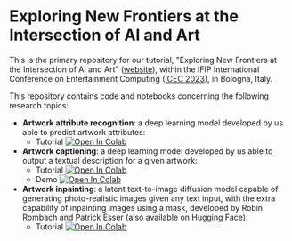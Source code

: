 # Exploring New Frontiers at the Intersection of AI and Art

This is the primary repository for our tutorial, "Exploring New Frontiers at the Intersection of AI and Art" ([website](https://sites.google.com/view/aiarttutorial)), within the IFIP International Conference on Entertainment Computing ([ICEC 2023](https://icec23.cs.unibo.it/)), in Bologna, Italy.

This repository contains code and notebooks concerning the following research topics:
* **Artwork attribute recognition**: a deep learning model developed by us able to predict artwork attributes:
  * Tutorial <a target="_blank" href="https://colab.research.google.com/github/gvessio/ai-art-tutorial/blob/main/attribute_recognition/tutorial_prediction.ipynb"><img src="https://colab.research.google.com/assets/colab-badge.svg" alt="Open In Colab"/></a>
* **Artwork captioning**: a deep learning model developed by us able to output a textual description for a given artwork:
  * Tutorial <a target="_blank" href="https://colab.research.google.com/github/CILAB-ArtGraph/ai-art-tutorial/blob/main/captioning/vlp_fine_tuning.ipynb"><img src="https://colab.research.google.com/assets/colab-badge.svg" alt="Open In Colab"/></a>
  * Demo <a target="_blank" href="https://colab.research.google.com/github/CILAB-ArtGraph/ai-art-tutorial/blob/main/captioning/demo.ipynb"><img src="https://colab.research.google.com/assets/colab-badge.svg" alt="Open In Colab"/></a>
* **Artwork inpainting**: a latent text-to-image diffusion model capable of generating photo-realistic images given any text input, with the extra capability of inpainting images using a mask, developed by Robin Rombach and Patrick Esser (also available on Hugging Face):
  * Tutorial <a target="_blank" href="https://colab.research.google.com/github/CILAB-ArtGraph/ai-art-tutorial/blob/main/inpainting/in_painting_with_stable_diffusion_using_%F0%9F%A7%A8diffusers.ipynb"><img src="https://colab.research.google.com/assets/colab-badge.svg" alt="Open In Colab"/></a>
